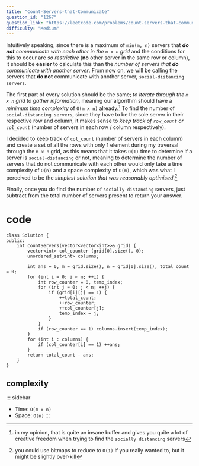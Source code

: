 ```yaml
---
title: "Count-Servers-that-Communicate"
question_id: "1267"
question_link: "https://leetcode.com/problems/count-servers-that-communicate/"
difficulty: "Medium"
---
```


Intuitively speaking, since there is a maximum of `min(m, n)` servers that ***do not** communicate with each other in the `m x n` grid*
and the conditions for this to occur are *so restrictive* (**no** other server in the same row or column),
it should be **easier** to calculate this than the *number of servers that **do** communicate with another server*.
From now on, we will be calling the servers that **do not** communicate with another server, `social-distancing servers`.

The first part of every solution should be the same; *to iterate through the `m x n` grid to gather information*,
meaning our algorithm should have a *minimum time complexity* of `O(m x n)` already.[^1]
To find the number of `social-distancing servers`,
since they have to be the sole server in their respective row and column,
it makes sense to *keep track of `row_count` or `col_count`* (number of servers in each row / column respectively).

I decided to keep track of `col_count` (number of servers in each column) and create a set of all the rows with only 1 element
during my traversal through the `m x n` grid,
as this means that it takes `O(1)` time to determine if a server is `social-distancing` or not,
meaning to determine the number of servers that do not communicate with each other
would only take a time complexity of `O(n)` and a space complexity of `O(m)`,
which was what I perceived to be the *simplest solution that was reasonably optimised*.[^2]

Finally, once you do find the number of `socially-distancing` servers,
just subtract from the total number of servers present to return your answer.

# cod<span>e</span>

``` {.cpp}
class Solution {
public:
    int countServers(vector<vector<int>>& grid) {
        vector<int> col_counter (grid[0].size(), 0);
        unordered_set<int> columns; 

        int ans = 0, m = grid.size(), n = grid[0].size(), total_count = 0;
        for (int i = 0; i < m; ++i) {
            int row_counter = 0, temp_index;
            for (int j = 0; j < n; ++j) {
                if (grid[i][j] == 1) {
                    ++total_count;
                    ++row_counter;
                    ++col_counter[j];
                    temp_index = j;
                }
            }
            if (row_counter == 1) columns.insert(temp_index);
        }
        for (int i : columns) {
            if (col_counter[i] == 1) ++ans;
        }
        return total_count - ans;
    }
}
```

## complexit<span>y</span>

::: sidebar
- Time: `O(m x n)`
- Space: `O(n)`
:::

[^1]: in my opinion, that is quite an insane buffer and gives you quite a lot of creative freedom when trying to find the `socially distancing` servers

[^2]: you could use bitmaps to reduce to `O(1)` if you really wanted to, but it might be slightly over-kill
